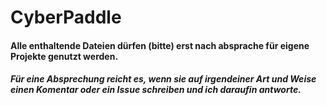 # CyberPaddle
#### Alle enthaltende Dateien dürfen (bitte) erst nach absprache für eigene Projekte genutzt werden. 
##### Für eine Absprechung reicht es, wenn sie auf irgendeiner Art und Weise einen Komentar oder ein Issue schreiben und ich daraufin antworte.
